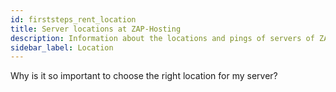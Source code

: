 ```yaml
---
id: firststeps_rent_location
title: Server locations at ZAP-Hosting
description: Information about the locations and pings of servers of ZAP-Hosting - ZAP-Hosting.com documentation
sidebar_label: Location
---
```


Why is it so important to choose the right location for my server?
